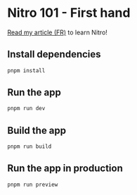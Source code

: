# Nitro 101 - First hand

[Read my article (FR)](https://esteban-soubiran.site/articles/nitro-101-premiere-prise-en-main/) to learn Nitro!

## Install dependencies

```bash
pnpm install
```

## Run the app

```bash
pnpm run dev
```

## Build the app

```bash
pnpm run build
```

## Run the app in production

```bash
pnpm run preview
```

